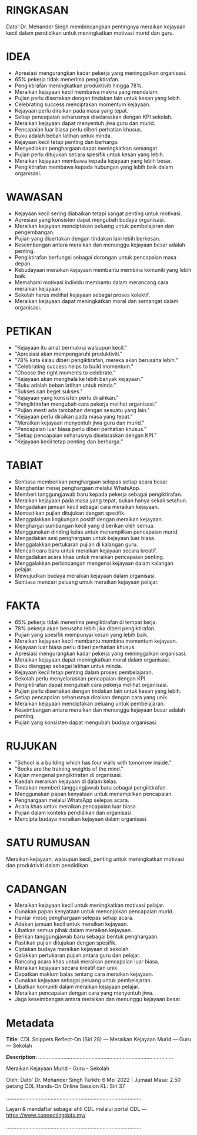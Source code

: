 # RINGKASAN
Dato' Dr. Mehander Singh membincangkan pentingnya meraikan kejayaan kecil dalam pendidikan untuk meningkatkan motivasi murid dan guru.

# IDEA
- Apresiasi mengurangkan kadar pekerja yang meninggalkan organisasi.
- 65% pekerja tidak menerima pengiktirafan.
- Pengiktirafan meningkatkan produktiviti hingga 78%.
- Meraikan kejayaan kecil membawa makna yang mendalam.
- Pujian perlu disertakan dengan tindakan lain untuk kesan yang lebih.
- Celebrating success menciptakan momentum kejayaan.
- Kejayaan perlu diraikan pada masa yang tepat.
- Setiap pencapaian seharusnya diselaraskan dengan KPI sekolah.
- Meraikan kejayaan dapat menyentuh jiwa guru dan murid.
- Pencapaian luar biasa perlu diberi perhatian khusus.
- Buku adalah beban latihan untuk minda.
- Kejayaan kecil tetap penting dan berharga.
- Menyediakan penghargaan dapat meningkatkan semangat.
- Pujian perlu ditujukan secara spesifik untuk kesan yang lebih.
- Meraikan kejayaan membawa kepada kejayaan yang lebih besar.
- Pengiktirafan membawa kepada hubungan yang lebih baik dalam organisasi.

# WAWASAN
- Kejayaan kecil sering diabaikan tetapi sangat penting untuk motivasi.
- Apresiasi yang konsisten dapat mengubah budaya organisasi.
- Meraikan kejayaan menciptakan peluang untuk pembelajaran dan pengembangan.
- Pujian yang disertakan dengan tindakan lain lebih berkesan.
- Keseimbangan antara meraikan dan menunggu kejayaan besar adalah penting.
- Pengiktirafan berfungsi sebagai dorongan untuk pencapaian masa depan.
- Kebudayaan meraikan kejayaan membantu membina komuniti yang lebih baik.
- Memahami motivasi individu membantu dalam merancang cara meraikan kejayaan.
- Sekolah harus melihat kejayaan sebagai proses kolektif.
- Meraikan kejayaan dapat meningkatkan moral dan semangat dalam organisasi.

# PETIKAN
- "Kejayaan itu amat bermakna walaupun kecil."
- "Apresiasi akan mempengaruhi produktiviti."
- "78% kata kalau diberi pengiktirafan, mereka akan berusaha lebih."
- "Celebrating success helps to build momentum."
- "Choose the right moments to celebrate."
- "Kejayaan akan menghala ke lebih banyak kejayaan."
- "Buku adalah beban latihan untuk minda."
- "Sukses can beget sukses."
- "Kejayaan yang konsisten perlu diraihkan."
- "Pengiktirafan mengubah cara pekerja melihat organisasi."
- "Pujian mesti ada tambahan dengan sesuatu yang lain."
- "Kejayaan perlu diraikan pada masa yang tepat."
- "Meraikan kejayaan menyentuh jiwa guru dan murid."
- "Pencapaian luar biasa perlu diberi perhatian khusus."
- "Setiap pencapaian seharusnya diselaraskan dengan KPI."
- "Kejayaan kecil tetap penting dan berharga."

# TABIAT
- Sentiasa memberikan penghargaan selepas setiap acara besar.
- Menghantar mesej penghargaan melalui WhatsApp.
- Memberi tanggungjawab baru kepada pekerja sebagai pengiktirafan.
- Meraikan kejayaan pada masa yang tepat, bukan hanya sekali setahun.
- Mengadakan jamuan kecil sebagai cara meraikan kejayaan.
- Memastikan pujian ditujukan dengan spesifik.
- Menggalakkan lingkungan positif dengan meraikan kejayaan.
- Menghargai sumbangan kecil yang diberikan oleh semua.
- Menggunakan dinding kelas untuk menampilkan pencapaian murid.
- Mengadakan sesi penghargaan untuk kejayaan luar biasa.
- Menggalakkan pertukaran pujian di kalangan guru.
- Mencari cara baru untuk meraikan kejayaan secara kreatif.
- Mengadakan acara khas untuk meraikan pencapaian penting.
- Menggalakkan perbincangan mengenai kejayaan dalam kalangan pelajar.
- Mewujudkan budaya meraikan kejayaan dalam organisasi.
- Sentiasa mencari peluang untuk meraikan kejayaan pelajar.

# FAKTA
- 65% pekerja tidak menerima pengiktirafan di tempat kerja.
- 78% pekerja akan berusaha lebih jika diberi pengiktirafan.
- Pujian yang spesifik mempunyai kesan yang lebih baik.
- Meraikan kejayaan kecil membantu membina momentum kejayaan.
- Kejayaan luar biasa perlu diberi perhatian khusus.
- Apresiasi mengurangkan kadar pekerja yang meninggalkan organisasi.
- Meraikan kejayaan dapat meningkatkan moral dalam organisasi.
- Buku dianggap sebagai latihan untuk minda.
- Kejayaan kecil tetap penting dalam proses pembelajaran.
- Sekolah perlu menyelaraskan pencapaian dengan KPI.
- Pengiktirafan dapat mengubah cara pekerja melihat organisasi.
- Pujian perlu disertakan dengan tindakan lain untuk kesan yang lebih.
- Setiap pencapaian seharusnya diraikan dengan cara yang unik.
- Meraikan kejayaan menciptakan peluang untuk pembelajaran.
- Keseimbangan antara meraikan dan menunggu kejayaan besar adalah penting.
- Pujian yang konsisten dapat mengubah budaya organisasi.

# RUJUKAN
- "School is a building which has four walls with tomorrow inside."
- "Books are the training weights of the mind."
- Kajian mengenai pengiktirafan di organisasi.
- Kaedah meraikan kejayaan di dalam kelas.
- Tindakan memberi tanggungjawab baru sebagai pengiktirafan.
- Menggunakan papan kenyataan untuk menampilkan pencapaian.
- Penghargaan melalui WhatsApp selepas acara.
- Acara khas untuk meraikan pencapaian luar biasa.
- Pujian dalam konteks pendidikan dan organisasi.
- Mencipta budaya meraikan kejayaan dalam organisasi.

# SATU RUMUSAN
Meraikan kejayaan, walaupun kecil, penting untuk meningkatkan motivasi dan produktiviti dalam pendidikan.

# CADANGAN
- Meraikan kejayaan kecil untuk meningkatkan motivasi pelajar.
- Gunakan papan kenyataan untuk menonjolkan pencapaian murid.
- Hantar mesej penghargaan selepas setiap acara.
- Adakan jamuan kecil untuk meraikan kejayaan.
- Libatkan semua pihak dalam meraikan kejayaan.
- Berikan tanggungjawab baru sebagai bentuk penghargaan.
- Pastikan pujian ditujukan dengan spesifik.
- Ciptakan budaya meraikan kejayaan di sekolah.
- Galakkan pertukaran pujian antara guru dan pelajar.
- Rancang acara khas untuk meraikan pencapaian luar biasa.
- Meraikan kejayaan secara kreatif dan unik.
- Dapatkan maklum balas tentang cara meraikan kejayaan.
- Gunakan kejayaan sebagai peluang untuk pembelajaran.
- Libatkan komuniti dalam meraikan kejayaan pelajar.
- Meraikan pencapaian dengan cara yang menyentuh jiwa.
- Jaga keseimbangan antara meraikan dan menunggu kejayaan besar.

# Metadata
**Title**: CDL Snippets Reflect-On (Siri 28) — Meraikan Kejayaan Murid — Guru — Sekolah

**Description**: ...........................................................................................

Meraikan Kejayaan Murid - Guru - Sekolah

Oleh: Dato' Dr. Mehander Singh
Tarikh: 6 Mei 2022   |   Jumaat
Masa: 2.50 petang
CDL Hands-On Online Session KL: Siri 37

...........................................................................................

Layari & mendaftar sebagai ahli CDL melalui portal CDL — https://www.connectingdots.my/

...........................................................................................